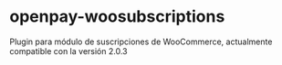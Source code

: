 # openpay-woosubscriptions
Plugin para módulo de suscripciones de WooCommerce, actualmente compatible con la versión 2.0.3
